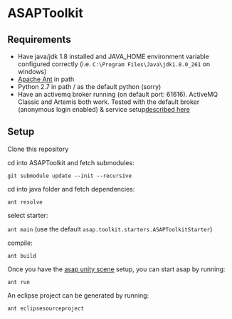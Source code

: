 # ASAPToolkit


## Requirements

- Have java/jdk 1.8 installed and JAVA_HOME environment variable configured correctly (i.e. ```C:\Program Files\Java\jdk1.8.0_261``` on windows)
- [Apache Ant](https://ant.apache.org/) in path
- Python 2.7 in path / as the default python (sorry)
- Have an activemq broker running (on default port: 61616). ActiveMQ Classic and Artemis both work. Tested with the default broker (anonymous login enabled)  & service setup[described here](http://activemq.apache.org/components/artemis/documentation/1.0.0/running-server.html)

## Setup

Clone this repository

cd into ASAPToolkit and fetch submodules: 

```git submodule update --init --recursive```


cd into java folder and fetch dependencies: 

```ant resolve```


select starter: 

```ant main``` (use the default ```asap.toolkit.starters.ASAPToolkitStarter```)


compile: 

```ant build```


Once you have the [asap unity scene](https://github.com/ArticulatedSocialAgentsPlatform/ASAPToolkitUnity) setup, you can start asap by running: 

```ant run```


An eclipse project can be generated by running:

```ant eclipsesourceproject```
